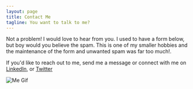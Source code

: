 ```yaml
---
layout: page
title: Contact Me
tagline: You want to talk to me?
---
```


Not a problem! I would love to hear from you. I used to have a form below, but boy would you believe the spam. This is one of my smaller hobbies and the maintenance of the form and unwanted spam was far too much!.

If you'd like to reach out to me, send me a message or connect with me on [LinkedIn](https://www.linkedin.com/in/thomassmart91/), or [Twitter](https://twitter.com/TomSmartSyd)

![Me Gif](https://media.giphy.com/media/KQm5O05y9rzQA/giphy.gif)